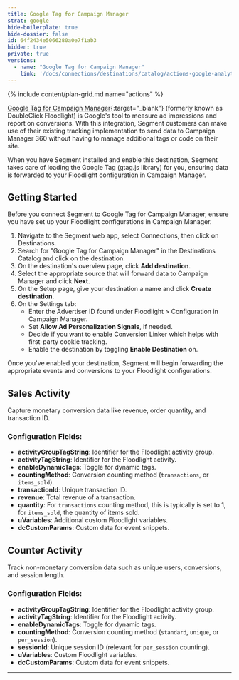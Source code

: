 ```yaml
---
title: Google Tag for Campaign Manager
strat: google
hide-boilerplate: true
hide-dossier: false
id: 64f2434e5066280a0e7f1ab3
hidden: true
private: true
versions:
  - name: "Google Tag for Campaign Manager"
    link: '/docs/connections/destinations/catalog/actions-google-analytics-4/'
---
```


{% include content/plan-grid.md name="actions" %}

[Google Tag for Campaign Manager](https://support.google.com/analytics/answer/12325075){:target="_blank"} (formerly known as DoubleClick Floodlight) is Google's tool to measure ad impressions and report on conversions. With this integration, Segment customers can make use of their existing tracking implementation to send data to Campaign Manager 360 without having to manage additional tags or code on their site.

When you have Segment installed and enable this destination, Segment takes care of loading the Google Tag (gtag.js library) for you, ensuring data is forwarded to your Floodlight configuration in Campaign Manager.


## Getting Started
Before you connect Segment to Google Tag for Campaign Manager, ensure you have set up your Floodlight configurations in Campaign Manager.
1. Navigate to the Segment web app, select Connections, then click on Destinations.
2. Search for "Google Tag for Campaign Manager" in the Destinations Catalog and click on the destination.
3. On the destination's overview page, click **Add destination**. 
4. Select the appropriate source that will forward data to Campaign Manager and click **Next**.
5. On the Setup page, give your destination a name and click **Create destination**. 
6. On the Settings tab:
    * Enter the Advertiser ID found under Floodlight > Configuration in Campaign Manager.
    * Set **Allow Ad Personalization Signals**, if needed.
    * Decide if you want to enable Conversion Linker which helps with first-party cookie tracking.
    * Enable the destination by toggling **Enable Destination** on.

Once you've enabled your destination, Segment will begin forwarding the appropriate events and conversions to your Floodlight configurations.


## Sales Activity

Capture monetary conversion data like revenue, order quantity, and transaction ID.

### Configuration Fields:

- **activityGroupTagString**: Identifier for the Floodlight activity group.
- **activityTagString**: Identifier for the Floodlight activity.
- **enableDynamicTags**: Toggle for dynamic tags.
- **countingMethod**: Conversion counting method (`transactions`, or `items_sold`).
- **transactionId**: Unique transaction ID.
- **revenue**: Total revenue of a transaction.
- **quantity**: For `transactions` counting method, this is typically is set to 1, for `items_sold`, the quantity of items sold.
- **uVariables**: Additional custom Floodlight variables.
- **dcCustomParams**: Custom data for event snippets.



## Counter Activity

Track non-monetary conversion data such as unique users, conversions, and session length.

### Configuration Fields:

- **activityGroupTagString**: Identifier for the Floodlight activity group.
- **activityTagString**: Identifier for the Floodlight activity.
- **enableDynamicTags**: Toggle for dynamic tags.
- **countingMethod**: Conversion counting method (`standard`, `unique`, or `per_session`).
- **sessionId**: Unique session ID (relevant for `per_session` counting).
- **uVariables**: Custom Floodlight variables.
- **dcCustomParams**: Custom data for event snippets.

---
